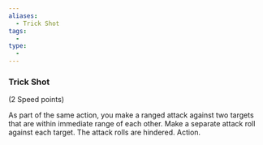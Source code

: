 ```yaml
---
aliases:
  - Trick Shot
tags:
  - 
type:
  - 
---
```

### Trick Shot

(2 Speed points)

As part of the same action, you make a ranged attack against two targets that are within immediate range of each other. Make a separate attack roll against each target. The attack rolls are hindered. Action.